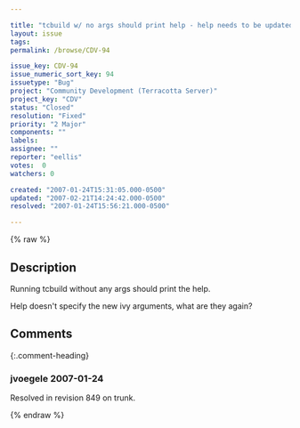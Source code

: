 ```yaml
---

title: "tcbuild w/ no args should print help - help needs to be updated"
layout: issue
tags: 
permalink: /browse/CDV-94

issue_key: CDV-94
issue_numeric_sort_key: 94
issuetype: "Bug"
project: "Community Development (Terracotta Server)"
project_key: "CDV"
status: "Closed"
resolution: "Fixed"
priority: "2 Major"
components: ""
labels: 
assignee: ""
reporter: "eellis"
votes:  0
watchers: 0

created: "2007-01-24T15:31:05.000-0500"
updated: "2007-02-21T14:24:42.000-0500"
resolved: "2007-01-24T15:56:21.000-0500"

---
```




{% raw %}



## Description

<div markdown="1" class="description">

Running tcbuild without any args should print the help.

Help doesn't specify the new ivy arguments, what are they again?

</div>

## Comments


{:.comment-heading}
### **jvoegele** <span class="date">2007-01-24</span>

<div markdown="1" class="comment">

Resolved in revision 849 on trunk.

</div>



{% endraw %}
